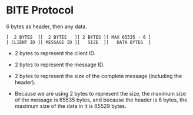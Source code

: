 # BITE Protocol

6 bytes as header, then any data.

    [  2 BYTES  ][  2 BYTES   ][ 2 BYTES ][ MAX 65535 - 6 ]
    [ CLIENT ID ][ MESSAGE ID ][   SIZE  ][   DATA BYTES  ]

-   2 bytes to represent the client ID.
-   2 bytes to represent the message ID.
-   2 bytes to represent the size of the complete message (including the
    header).

-   Because we are using 2 bytes to represent the size, the maximum size of the
    message is 65535 bytes, and because the header is 6 bytes, the maximum size
    of the data in it is 65529 bytes.
